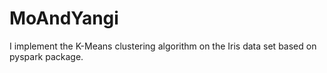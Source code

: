 # MoAndYangi
I implement the K-Means clustering algorithm on the Iris data set based on pyspark package.
